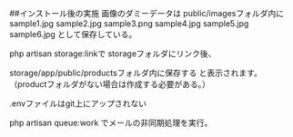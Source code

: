 


##インストール後の実施
画像のダミーデータは
public/imagesフォルダ内に
sample1.jpg
sample2.jpg
sample3.png
sample4.jpg
sample5.jpg
sample6.jpg
として保存している。

php artisan storage:linkで
storageフォルダにリンク後、

storage/app/public/productsフォルダ内に保存する
と表示されます。
（productフォルダがない場合は作成する必要がある。）

.envファイルはgit上にアップされない

php artisan queue:work でメールの非同期処理を実行。